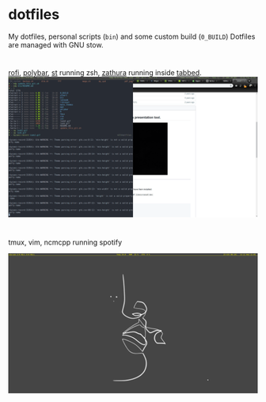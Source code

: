 # dotfiles
My dotfiles, personal scripts (`bin`) and some custom build (`0_BUILD`)
Dotfiles are managed with GNU stow.
#
[rofi](https://github.com/davatorium/rofi), [polybar](https://github.com/jaagr/polybar), [st](https://github.com/emanuelealiverti/st) running zsh, [zathura](https://pwmt.org/projects/zathura/) running inside [tabbed](https://github.com/emanuelealiverti/tabbed).
![](look.gif)
#
tmux, vim, ncmcpp running spotify

![](look2.gif)
